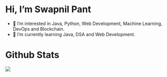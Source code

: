 # Hi, I’m Swapnil Pant

- 👀 I’m interested in Java, Python, Web Development, Machine Learning, DevOps and Blockchain.
- 🌱 I’m currently learning Java, DSA and Web Development.

# Github Stats
<img src="https://github-readme-stats.vercel.app/api?username=swapn652&&show_icons=true&title_color=ffffff&icon_color=bb2acf&text_color=daf7dc&bg_color=151515"/>

<!---
swapn652/swapn652 is a ✨ special ✨ repository because its `README.md` (this file) appears on your GitHub profile.
You can click the Preview link to take a look at your changes.
--->
